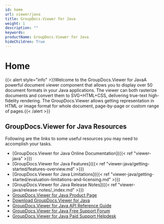 ```yaml
---
id: home
url: viewer/java
title: GroupDocs.Viewer for Java
weight: 1
description: ""
keywords: 
productName: GroupDocs.Viewer for Java
hideChildren: True
---
```

#  Home 

{{< alert style="info" >}}Welcome to the GroupDocs.Viewer for JavaA powerful document viewer component that allows you to display over 50 document formats in your Java applications. The viewer can both rasterize documents and convert them to SVG+HTML+CSS, delivering true-text high-fidelity rendering. The GroupDocs.Viewer allows getting representation in HTML or image format for whole document, page-by-page or custom range of pages.{{< /alert >}}

## GroupDocs.Viewer for Java Resources

Following are the links to some useful resources you may need to accomplish your tasks.

*   [GroupDocs.Viewer for Java Online Documentation]({{< ref "viewer-java" >}})
*   [GroupDocs.Viewer for Java Features]({{< ref "viewer-java/getting-started/features-overview.md" >}})
*   [GroupDocs.Viewer for Java Limitations]({{< ref "viewer-java/getting-started/evaluation-limitations-and-licensing.md" >}})
*   [GroupDocs.Viewer for Java Release Notes]({{< ref "viewer-java/release-notes/_index.md" >}})
*   [GroupDocs.Viewer for Java Product Page](https://products.groupdocs.com/viewer/java)
*   [Download GroupDocs.Viewer for Java](https://artifact.groupdocs.com/webapp/#/artifacts/browse/tree/General/repo/com/groupdocs/groupdocs-viewer)
*   [GroupDocs.Viewer for Java API Reference Guide](https://apireference.groupdocs.com/java/viewer)
*   [GroupDocs.Viewer for Java Free Support Forum](https://forum.groupdocs.com/c/viewer)
*   [GroupDocs.Viewer for Java Paid Support Helpdesk](https://helpdesk.groupdocs.com/)
